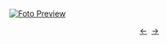 [![Foto Preview](preview/project-12.avif)](https://DominicNikolai.github.io/project-12)

<div align="center" style="display: flex; justify-content: center;">
  <a  href="https://github.com/DominicNikolai/project-12" target="_blank">&#8592;</a>
  &nbsp;&nbsp;
  <a  href="https://github.com/DominicNikolai/project-12" target="_blank">&#8594;</a>
</div>
